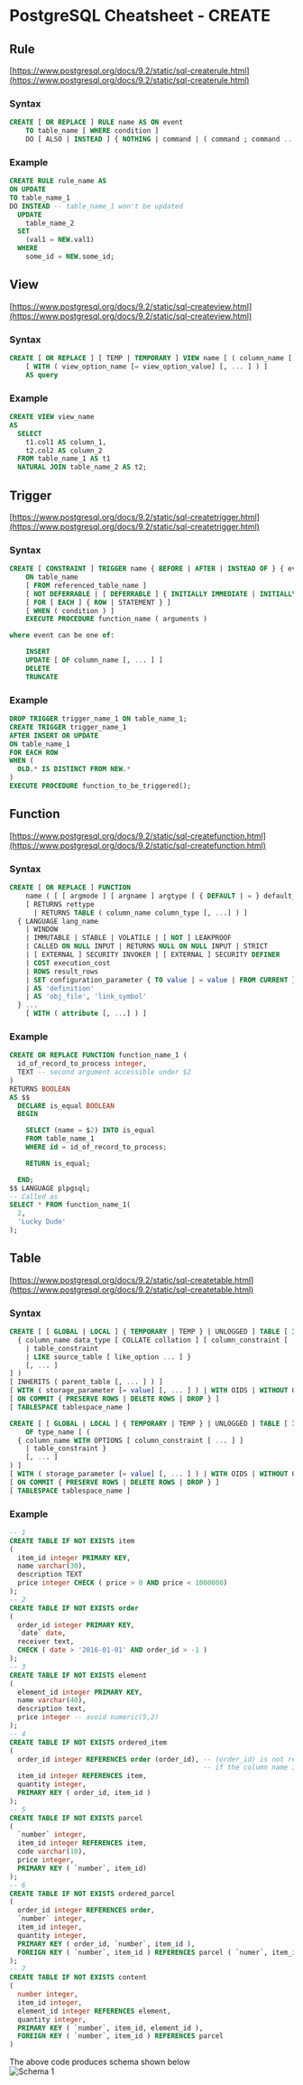 # PostgreSQL Cheatsheet - CREATE

## Rule

[https://www.postgresql.org/docs/9.2/static/sql-createrule.html](https://www.postgresql.org/docs/9.2/static/sql-createrule.html)

### Syntax

```sql
CREATE [ OR REPLACE ] RULE name AS ON event
    TO table_name [ WHERE condition ]
    DO [ ALSO | INSTEAD ] { NOTHING | command | ( command ; command ... ) }
```

### Example

```sql
CREATE RULE rule_name AS
ON UPDATE
TO table_name_1
DO INSTEAD -- table_name_1 won't be updated
  UPDATE
    table_name_2
  SET
    (val1 = NEW.val1)
  WHERE
    some_id = NEW.some_id;
```

## View

[https://www.postgresql.org/docs/9.2/static/sql-createview.html](https://www.postgresql.org/docs/9.2/static/sql-createview.html)

### Syntax

```sql
CREATE [ OR REPLACE ] [ TEMP | TEMPORARY ] VIEW name [ ( column_name [, ...] ) ]
    [ WITH ( view_option_name [= view_option_value] [, ... ] ) ]
    AS query
```

### Example

```sql
CREATE VIEW view_name
AS
  SELECT
    t1.col1 AS column_1,
    t2.col2 AS column_2
  FROM table_name_1 AS t1
  NATURAL JOIN table_name_2 AS t2;
```

## Trigger

[https://www.postgresql.org/docs/9.2/static/sql-createtrigger.html](https://www.postgresql.org/docs/9.2/static/sql-createtrigger.html)

### Syntax

```sql
CREATE [ CONSTRAINT ] TRIGGER name { BEFORE | AFTER | INSTEAD OF } { event [ OR ... ] }
    ON table_name
    [ FROM referenced_table_name ]
    [ NOT DEFERRABLE | [ DEFERRABLE ] { INITIALLY IMMEDIATE | INITIALLY DEFERRED } ]
    [ FOR [ EACH ] { ROW | STATEMENT } ]
    [ WHEN ( condition ) ]
    EXECUTE PROCEDURE function_name ( arguments )

where event can be one of:

    INSERT
    UPDATE [ OF column_name [, ... ] ]
    DELETE
    TRUNCATE
```

### Example

```sql
DROP TRIGGER trigger_name_1 ON table_name_1;
CREATE TRIGGER trigger_name_1
AFTER INSERT OR UPDATE
ON table_name_1
FOR EACH ROW
WHEN (
  OLD.* IS DISTINCT FROM NEW.*
)
EXECUTE PROCEDURE function_to_be_triggered();
```

## Function

[https://www.postgresql.org/docs/9.2/static/sql-createfunction.html](https://www.postgresql.org/docs/9.2/static/sql-createfunction.html)

### Syntax

```sql
CREATE [ OR REPLACE ] FUNCTION
    name ( [ [ argmode ] [ argname ] argtype [ { DEFAULT | = } default_expr ] [, ...] ] )
    [ RETURNS rettype
      | RETURNS TABLE ( column_name column_type [, ...] ) ]
  { LANGUAGE lang_name
    | WINDOW
    | IMMUTABLE | STABLE | VOLATILE | [ NOT ] LEAKPROOF
    | CALLED ON NULL INPUT | RETURNS NULL ON NULL INPUT | STRICT
    | [ EXTERNAL ] SECURITY INVOKER | [ EXTERNAL ] SECURITY DEFINER
    | COST execution_cost
    | ROWS result_rows
    | SET configuration_parameter { TO value | = value | FROM CURRENT }
    | AS 'definition'
    | AS 'obj_file', 'link_symbol'
  } ...
    [ WITH ( attribute [, ...] ) ]
```

### Example

```sql
CREATE OR REPLACE FUNCTION function_name_1 (
  id_of_record_to_process integer,
  TEXT -- second argument accessible under $2
)
RETURNS BOOLEAN
AS $$
  DECLARE is_equal BOOLEAN
  BEGIN

    SELECT (name = $2) INTO is_equal
    FROM table_name_1
    WHERE id = id_of_record_to_process;

    RETURN is_equal;

  END;
$$ LANGUAGE plpgsql;
-- Called as
SELECT * FROM function_name_1(
  2,
  'Lucky Dude'
);
```

## Table

[https://www.postgresql.org/docs/9.2/static/sql-createtable.html](https://www.postgresql.org/docs/9.2/static/sql-createtable.html)

### Syntax

```sql
CREATE [ [ GLOBAL | LOCAL ] { TEMPORARY | TEMP } | UNLOGGED ] TABLE [ IF NOT EXISTS ] table_name ( [
  { column_name data_type [ COLLATE collation ] [ column_constraint [ ... ] ]
    | table_constraint
    | LIKE source_table [ like_option ... ] }
    [, ... ]
] )
[ INHERITS ( parent_table [, ... ] ) ]
[ WITH ( storage_parameter [= value] [, ... ] ) | WITH OIDS | WITHOUT OIDS ]
[ ON COMMIT { PRESERVE ROWS | DELETE ROWS | DROP } ]
[ TABLESPACE tablespace_name ]

CREATE [ [ GLOBAL | LOCAL ] { TEMPORARY | TEMP } | UNLOGGED ] TABLE [ IF NOT EXISTS ] table_name
    OF type_name [ (
  { column_name WITH OPTIONS [ column_constraint [ ... ] ]
    | table_constraint }
    [, ... ]
) ]
[ WITH ( storage_parameter [= value] [, ... ] ) | WITH OIDS | WITHOUT OIDS ]
[ ON COMMIT { PRESERVE ROWS | DELETE ROWS | DROP } ]
[ TABLESPACE tablespace_name ]
```

### Example

```sql
-- 1
CREATE TABLE IF NOT EXISTS item
(
  item_id integer PRIMARY KEY,
  name varchar(30),
  description TEXT
  price integer CHECK ( price > 0 AND price < 1000000)
);
-- 2
CREATE TABLE IF NOT EXISTS order
(
  order_id integer PRIMARY KEY,
  `date` date,
  receiver text,
  CHECK ( date > '2016-01-01' AND order_id > -1 )
);
-- 3
CREATE TABLE IF NOT EXISTS element
(
  element_id integer PRIMARY KEY,
  name varchar(40),
  description text,
  price integer -- avoid numeric(5,2)
);
-- 4
CREATE TABLE IF NOT EXISTS ordered_item
(
  order_id integer REFERENCES order (order_id), -- (order_id) is not required
                                                -- if the column name in `order` is the same
  item_id integer REFERENCES item,
  quantity integer,
  PRIMARY KEY ( order_id, item_id )
);
-- 5
CREATE TABLE IF NOT EXISTS parcel
(
  `number` integer,
  item_id integer REFERENCES item,
  code varchar(10),
  price integer,
  PRIMARY KEY ( `number`, item_id)
);
-- 6
CREATE TABLE IF NOT EXISTS ordered_parcel
(
  order_id integer REFERENCES order,
  `number` integer,
  item_id integer,
  quantity integer,
  PRIMARY KEY ( order_id, `number`, item_id ),
  FOREIGN KEY ( `number`, item_id ) REFERENCES parcel ( `numer`, item_id)
);
-- 7
CREATE TABLE IF NOT EXISTS content
(
  number integer,
  item_id integer,
  element_id integer REFERENCES element,
  quantity integer,
  PRIMARY KEY ( `number`, item_id, element_id ),
  FOREIGN KEY ( `number`, item_id ) REFERENCES parcel
)
```
The above code produces schema shown below   
![Schema 1](pic/schema_1.jpg)